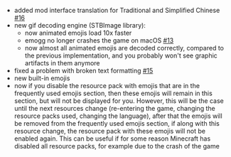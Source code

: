 - added mod interface translation for Traditional and Simplified Chinese [#16](https://github.com/aratakileo/emogg/pull/16)
- new gif decoding engine (STBImage library):
  - now animated emojis load 10x faster
  - emogg no longer crashes the game on macOS [#13](https://github.com/aratakileo/emogg/issues/13)
  - now almost all animated emojis are decoded correctly, compared to the previous implementation, and you probably won't see graphic artifacts in them anymore
- fixed a problem with broken text formatting [#15](https://github.com/aratakileo/emogg/issues/15)
- new built-in emojis
- now if you disable the resource pack with emojis that are in the frequently used emojis section, then these emojis will remain in this section, but will not be displayed for you. However, this will be the case until the next resources change (re-entering the game, changing the resource packs used, changing the language), after that the emojis will be removed from the frequently used emojis section, if along with this resource change, the resource pack with these emojis will not be enabled again. This can be useful if for some reason Minecraft has disabled all resource packs, for example due to the crash of the game

